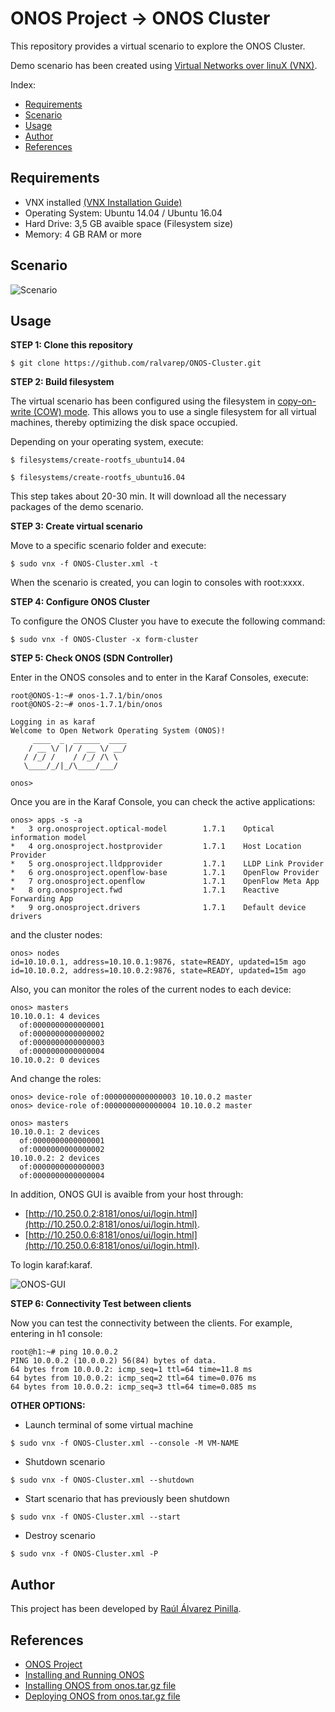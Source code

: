 # ONOS Project → ONOS Cluster

This repository provides a virtual scenario to explore the ONOS Cluster.

Demo scenario has been created using [Virtual Networks over linuX (VNX)](http://www.dit.upm.es/~vnx/).

Index:
- [Requirements](https://github.com/ralvarep/ONOS-SDN-IP#requirements)
- [Scenario](https://github.com/ralvarep/ONOS-SDN-IP#scenario)
- [Usage](https://github.com/ralvarep/ONOS-SDN-IP#usage)
- [Author](https://github.com/ralvarep/ONOS-SDN-IP#author)
- [References](https://github.com/ralvarep/ONOS-SDN-IP#references)


## Requirements

 - VNX installed [(VNX Installation Guide)](http://web.dit.upm.es/vnxwiki/index.php/Vnx-install)
 - Operating System: Ubuntu 14.04 / Ubuntu 16.04
 - Hard Drive: 3,5 GB avaible space (Filesystem size)
 - Memory: 4 GB RAM or more


## Scenario

![Scenario](https://raw.githubusercontent.com/ralvarep/ONOS-Cluster/master/img/scenario.png)


## Usage

**STEP 1: Clone this repository**
~~~
$ git clone https://github.com/ralvarep/ONOS-Cluster.git
~~~

**STEP 2: Build filesystem**

The virtual scenario has been configured using the filesystem in [copy-on-write (COW) mode](https://en.wikipedia.org/wiki/Copy-on-write). This allows you to use a single filesystem for all virtual machines, thereby optimizing the disk space occupied.

Depending on your operating system, execute:
~~~
$ filesystems/create-rootfs_ubuntu14.04
~~~
~~~
$ filesystems/create-rootfs_ubuntu16.04
~~~
This step takes about 20-30 min. It will download all the necessary packages of the demo scenario.

**STEP 3: Create virtual scenario**

Move to a specific scenario folder and execute:
~~~
$ sudo vnx -f ONOS-Cluster.xml -t
~~~
When the scenario is created, you can login to consoles with root:xxxx.

**STEP 4: Configure ONOS Cluster**

To configure the ONOS Cluster you have to execute the following command:
~~~
$ sudo vnx -f ONOS-Cluster -x form-cluster
~~~

**STEP 5: Check ONOS (SDN Controller)**

Enter in the ONOS consoles and to enter in the Karaf Consoles, execute:
~~~
root@ONOS-1:~# onos-1.7.1/bin/onos
root@ONOS-2:~# onos-1.7.1/bin/onos

Logging in as karaf
Welcome to Open Network Operating System (ONOS)!
     ____  _  ______  ____     
    / __ \/ |/ / __ \/ __/   
   / /_/ /    / /_/ /\ \     
   \____/_/|_/\____/___/     
                               
onos> 
~~~

Once you are in the Karaf Console, you can check the active applications:
~~~
onos> apps -s -a
*   3 org.onosproject.optical-model        1.7.1    Optical information model
*   4 org.onosproject.hostprovider         1.7.1    Host Location Provider
*   5 org.onosproject.lldpprovider         1.7.1    LLDP Link Provider
*   6 org.onosproject.openflow-base        1.7.1    OpenFlow Provider
*   7 org.onosproject.openflow             1.7.1    OpenFlow Meta App
*   8 org.onosproject.fwd                  1.7.1    Reactive Forwarding App
*   9 org.onosproject.drivers              1.7.1    Default device drivers
~~~
and the cluster nodes:
~~~
onos> nodes
id=10.10.0.1, address=10.10.0.1:9876, state=READY, updated=15m ago
id=10.10.0.2, address=10.10.0.2:9876, state=READY, updated=15m ago
~~~
Also, you can monitor the roles of the current nodes to each device:
~~~
onos> masters
10.10.0.1: 4 devices
  of:0000000000000001
  of:0000000000000002
  of:0000000000000003
  of:0000000000000004
10.10.0.2: 0 devices
~~~
And change the roles:
~~~
onos> device-role of:0000000000000003 10.10.0.2 master
onos> device-role of:0000000000000004 10.10.0.2 master

onos> masters
10.10.0.1: 2 devices
  of:0000000000000001
  of:0000000000000002
10.10.0.2: 2 devices
  of:0000000000000003
  of:0000000000000004
~~~

In addition, ONOS GUI is avaible from your host through:

* [http://10.250.0.2:8181/onos/ui/login.html](http://10.250.0.2:8181/onos/ui/login.html).
* [http://10.250.0.6:8181/onos/ui/login.html](http://10.250.0.6:8181/onos/ui/login.html).

To login karaf:karaf. 

![ONOS-GUI](https://raw.githubusercontent.com/ralvarep/ONOS-Cluster/master/img/ONOS-GUI.jpg)


**STEP 6: Connectivity Test between clients**

Now you can test the connectivity between the clients. For example, entering in h1 console:
~~~
root@h1:~# ping 10.0.0.2
PING 10.0.0.2 (10.0.0.2) 56(84) bytes of data.
64 bytes from 10.0.0.2: icmp_seq=1 ttl=64 time=11.8 ms
64 bytes from 10.0.0.2: icmp_seq=2 ttl=64 time=0.076 ms
64 bytes from 10.0.0.2: icmp_seq=3 ttl=64 time=0.085 ms
~~~

**OTHER OPTIONS:**

* Launch terminal of some virtual machine
~~~
$ sudo vnx -f ONOS-Cluster.xml --console -M VM-NAME
~~~
* Shutdown scenario
~~~
$ sudo vnx -f ONOS-Cluster.xml --shutdown
~~~
* Start scenario that has previously been shutdown
~~~
$ sudo vnx -f ONOS-Cluster.xml --start
~~~
* Destroy scenario
~~~
$ sudo vnx -f ONOS-Cluster.xml -P
~~~


## Author

This project has been developed by [Raúl Álvarez Pinilla](https://es.linkedin.com/in/raulalvarezpinilla).


## References

 *  [ONOS Project](http://onosproject.org/)
 *  [Installing and Running ONOS](https://wiki.onosproject.org/display/ONOS/Installing+and+Running+ONOS)
 *  [Installing ONOS from onos.tar.gz file](https://wiki.onosproject.org/display/ONOS/Installing+ONOS+from+onos.tar.gz+file)
 *  [Deploying ONOS from onos.tar.gz file](https://www.youtube.com/watch?v=hk1cPmp46n8)
